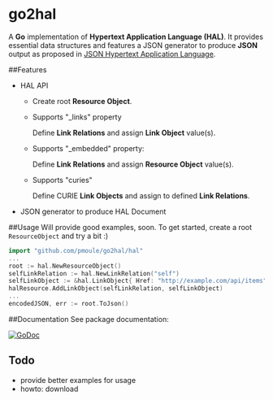 # go2hal
A **Go** implementation of **Hypertext Application Language (HAL)**.
It provides essential data structures and features a JSON generator
to produce **JSON** output as proposed in [JSON Hypertext Application Language](https://tools.ietf.org/html/draft-kelly-json-hal-07).

##Features
- HAL API
    - Create root **Resource Object**.
    - Supports "_links" property

        Define **Link Relations** and assign **Link Object** value(s).

    - Supports "_embedded" property:

        Define **Link Relations** and assign **Resource Object** value(s).
    - Supports "curies"

        Define CURIE **Link Objects** and assign to defined **Link Relations**.
- JSON generator to produce HAL Document


##Usage
Will provide good examples, soon.
To get started, create a root `ResourceObject` and try a bit :)


```go
import "github.com/pmoule/go2hal/hal"
...
root := hal.NewResourceObject()
selfLinkRelation := hal.NewLinkRelation("self")
selfLinkObject := &hal.LinkObject{ Href: "http://example.com/api/items"}
halResource.AddLinkObject(selfLinkRelation, selfLinkObject)
...
encodedJSON, err := root.ToJson()

```

##Documentation
See package documentation:

[![GoDoc](https://godoc.org/github.com/golang/gddo?status.svg)](http://godoc.org/github.com/pmoule/go2hal/hal)

## Todo
- provide better examples for usage
- howto: download
